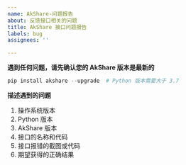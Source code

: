 ```yaml
---
name: AkShare-问题报告
about: 反馈接口相关的问题
title: AkShare 接口问题报告
labels: bug
assignees: ''

---
```


**遇到任何问题，请先确认您的 AkShare 版本是最新的**
```python
pip install akshare --upgrade  # Python 版本需要大于 3.7
```

**描述遇到的问题**
1. 操作系统版本
2. Python 版本
3. AkShare 版本
4. 接口的名称和代码
5. 接口报错的截图或代码
6. 期望获得的正确结果
